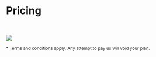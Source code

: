
# Pricing

&nbsp;

<img src='@/memes/other_plans.jpg'>

<p><small>* Terms and conditions apply. Any attempt to pay us will void your plan.</small></p>
